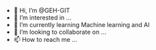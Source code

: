 - 👋 Hi, I’m @GEH-GIT
- 👀 I’m interested in ...
- 🌱 I’m currently learning Machine learning and AI
- 💞️ I’m looking to collaborate on ...
- 📫 How to reach me ...

<!---
GEH-GIT/GEH-GIT is a ✨ special ✨ repository because its `README.md` (this file) appears on your GitHub profile.
You can click the Preview link to take a look at your changes.
--->
